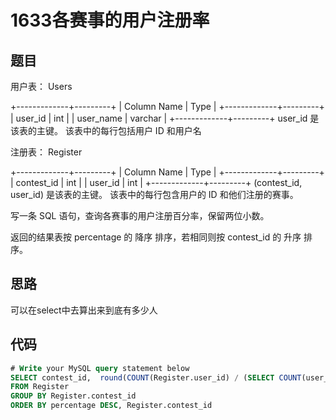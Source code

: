 1633各赛事的用户注册率
===

题目
---

用户表： Users

+-------------+---------+
| Column Name | Type    |
+-------------+---------+
| user_id     | int     |
| user_name   | varchar |
+-------------+---------+
user_id 是该表的主键。
该表中的每行包括用户 ID 和用户名

注册表： Register

+-------------+---------+
| Column Name | Type    |
+-------------+---------+
| contest_id  | int     |
| user_id     | int     |
+-------------+---------+
(contest_id, user_id) 是该表的主键。
该表中的每行包含用户的 ID 和他们注册的赛事。

写一条 SQL 语句，查询各赛事的用户注册百分率，保留两位小数。

返回的结果表按 percentage 的 降序 排序，若相同则按 contest_id 的 升序 排序。

思路
---

可以在select中去算出来到底有多少人

代码
---

```sql
# Write your MySQL query statement below
SELECT contest_id,  round(COUNT(Register.user_id) / (SELECT COUNT(user_id) FROM Users) * 100., 2) AS percentage
FROM Register
GROUP BY Register.contest_id
ORDER BY percentage DESC, Register.contest_id 
```
